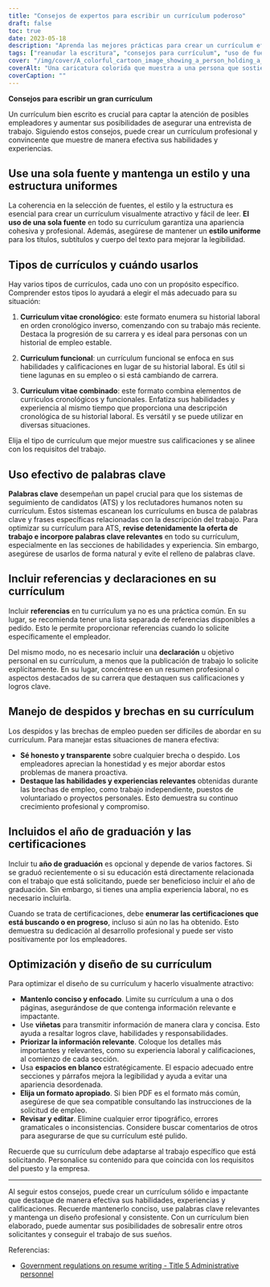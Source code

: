 ```yaml
---
title: "Consejos de expertos para escribir un currículum poderoso"
draft: false
toc: true
date: 2023-05-18
description: "Aprenda las mejores prácticas para crear un currículum efectivo, incluido el uso de fuentes, tipos de currículum, optimización de palabras clave, manejo de brechas y optimización del diseño."
tags: ["reanudar la escritura", "consejos para currículum", "uso de fuentes", "estructura del currículum", "tipos de currículum", "currículum cronológico", "currículum funcional", "currículum combinado", "optimización de palabras clave", "referencias en currículum", "declaración de currículum", "manejo de despidos", "manejar las lagunas en el currículum", "año de graduación en currículum", "listado de certificaciones", "diseño de currículum", "currículum conciso", "espacio en blanco en currículum", "personalización del currículum", "Resumen profesional"]
cover: "/img/cover/A_colorful_cartoon_image_showing_a_person_holding_a_resume.png"
coverAlt: "Una caricatura colorida que muestra a una persona que sostiene un currículum con una lupa, lo que simboliza la atención al detalle en la optimización del currículum."
coverCaption: ""
---
```


**Consejos para escribir un gran currículum**

Un currículum bien escrito es crucial para captar la atención de posibles empleadores y aumentar sus posibilidades de asegurar una entrevista de trabajo. Siguiendo estos consejos, puede crear un currículum profesional y convincente que muestre de manera efectiva sus habilidades y experiencias.

## Use una sola fuente y mantenga un estilo y una estructura uniformes

La coherencia en la selección de fuentes, el estilo y la estructura es esencial para crear un currículum visualmente atractivo y fácil de leer. **El uso de una sola fuente** en todo su currículum garantiza una apariencia cohesiva y profesional. Además, asegúrese de mantener un **estilo uniforme** para los títulos, subtítulos y cuerpo del texto para mejorar la legibilidad.

## Tipos de currículos y cuándo usarlos

Hay varios tipos de currículos, cada uno con un propósito específico. Comprender estos tipos lo ayudará a elegir el más adecuado para su situación:

1. **Curriculum vitae cronológico**: este formato enumera su historial laboral en orden cronológico inverso, comenzando con su trabajo más reciente. Destaca la progresión de su carrera y es ideal para personas con un historial de empleo estable.

2. **Curriculum funcional**: un currículum funcional se enfoca en sus habilidades y calificaciones en lugar de su historial laboral. Es útil si tiene lagunas en su empleo o si está cambiando de carrera.

3. **Curriculum vitae combinado**: este formato combina elementos de currículos cronológicos y funcionales. Enfatiza sus habilidades y experiencia al mismo tiempo que proporciona una descripción cronológica de su historial laboral. Es versátil y se puede utilizar en diversas situaciones.

Elija el tipo de currículum que mejor muestre sus calificaciones y se alinee con los requisitos del trabajo.

## Uso efectivo de palabras clave

**Palabras clave** desempeñan un papel crucial para que los sistemas de seguimiento de candidatos (ATS) y los reclutadores humanos noten su currículum. Estos sistemas escanean los currículums en busca de palabras clave y frases específicas relacionadas con la descripción del trabajo. Para optimizar su currículum para ATS, **revise detenidamente la oferta de trabajo e incorpore palabras clave relevantes** en todo su currículum, especialmente en las secciones de habilidades y experiencia. Sin embargo, asegúrese de usarlos de forma natural y evite el relleno de palabras clave.

## Incluir referencias y declaraciones en su currículum

Incluir **referencias** en tu currículum ya no es una práctica común. En su lugar, se recomienda tener una lista separada de referencias disponibles a pedido. Esto le permite proporcionar referencias cuando lo solicite específicamente el empleador.

Del mismo modo, no es necesario incluir una **declaración** u objetivo personal en su currículum, a menos que la publicación de trabajo lo solicite explícitamente. En su lugar, concéntrese en un resumen profesional o aspectos destacados de su carrera que destaquen sus calificaciones y logros clave.

## Manejo de despidos y brechas en su currículum

Los despidos y las brechas de empleo pueden ser difíciles de abordar en su currículum. Para manejar estas situaciones de manera efectiva:

- **Sé honesto y transparente** sobre cualquier brecha o despido. Los empleadores aprecian la honestidad y es mejor abordar estos problemas de manera proactiva.
- **Destaque las habilidades y experiencias relevantes** obtenidas durante las brechas de empleo, como trabajo independiente, puestos de voluntariado o proyectos personales. Esto demuestra su continuo crecimiento profesional y compromiso.

## Incluidos el año de graduación y las certificaciones

Incluir tu **año de graduación** es opcional y depende de varios factores. Si se graduó recientemente o si su educación está directamente relacionada con el trabajo que está solicitando, puede ser beneficioso incluir el año de graduación. Sin embargo, si tienes una amplia experiencia laboral, no es necesario incluirla.

Cuando se trata de certificaciones, debe **enumerar las certificaciones que está buscando o en progreso**, incluso si aún no las ha obtenido. Esto demuestra su dedicación al desarrollo profesional y puede ser visto positivamente por los empleadores.

## Optimización y diseño de su currículum

Para optimizar el diseño de su currículum y hacerlo visualmente atractivo:

- **Mantenlo conciso y enfocado**. Limite su currículum a una o dos páginas, asegurándose de que contenga información relevante e impactante.
- Use **viñetas** para transmitir información de manera clara y concisa. Esto ayuda a resaltar logros clave, habilidades y responsabilidades.
- **Priorizar la información relevante**. Coloque los detalles más importantes y relevantes, como su experiencia laboral y calificaciones, al comienzo de cada sección.
- Usa **espacios en blanco** estratégicamente. El espacio adecuado entre secciones y párrafos mejora la legibilidad y ayuda a evitar una apariencia desordenada.
- **Elija un formato apropiado**. Si bien PDF es el formato más común, asegúrese de que sea compatible consultando las instrucciones de la solicitud de empleo.
- **Revisar y editar**. Elimine cualquier error tipográfico, errores gramaticales o inconsistencias. Considere buscar comentarios de otros para asegurarse de que su currículum esté pulido.

Recuerde que su currículum debe adaptarse al trabajo específico que está solicitando. Personalice su contenido para que coincida con los requisitos del puesto y la empresa.

______

Al seguir estos consejos, puede crear un currículum sólido e impactante que destaque de manera efectiva sus habilidades, experiencias y calificaciones. Recuerde mantenerlo conciso, use palabras clave relevantes y mantenga un diseño profesional y consistente. Con un currículum bien elaborado, puede aumentar sus posibilidades de sobresalir entre otros solicitantes y conseguir el trabajo de sus sueños.

Referencias:
- [Government regulations on resume writing - Title 5 Administrative personnel](https://www.govinfo.gov/content/pkg/CFR-2021-title5-vol1/pdf/CFR-2021-title5-vol1-chapI.pdf)

